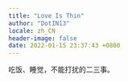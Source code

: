```yaml
---
title: "Love Is Thin"
author: "DotIN13"
locale: zh_CN
header-image: false
date: 2022-01-15 23:37:43 +0800
---
```


吃饭、睡觉，不能打扰的二三事。

